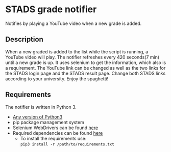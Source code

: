 # STADS grade notifier 
Notifies by playing a YouTube video when a new grade is added.

## Description
When a new graded is added to the list while the script is running, a YouTube video will play. The notifier refreshes every 420 seconds(7 min) until a new grade is up.  It uses selenium to get the information, which also is a requirement. The YouTube link can be changed as well as the two links for the STADS login page and the STADS result page. Change both STADS links according to your university. Enjoy the spaghetti! 

## Requirements
The notifier is written in Python 3.

- [Any version of Python3](https://www.python.org/downloads/)
- pip package management system
- Selenium WebDrivers can be found [here](https://www.selenium.dev/documentation/en/webdriver/driver_requirements/)
- Required dependencies can be found [here](https://github.com/GeekMuch/notifyGradeSTADS/blob/master/requirements.txt)
  - To install the requirements use:  
    ```pip3 install -r /path/to/requirements.txt```

